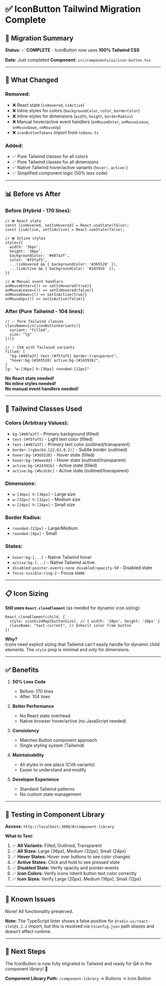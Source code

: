 # ✅ IconButton Tailwind Migration Complete

## 🎯 **Migration Summary**

**Status:** ✅ **COMPLETE** - IconButton now uses **100% Tailwind CSS**

**Date:** Just completed
**Component:** `src/components/ui/icon-button.tsx`

---

## 🔄 **What Changed**

### **Removed:**
- ❌ React state (`isHovered`, `isActive`)
- ❌ Inline styles for colors (`backgroundColor`, `color`, `borderColor`)
- ❌ Inline styles for dimensions (`width`, `height`, `borderRadius`)
- ❌ Manual hover/active event handlers (`onMouseEnter`, `onMouseLeave`, `onMouseDown`, `onMouseUp`)
- ❌ `iconButtonTokens` import from `tokens.ts`

### **Added:**
- ✅ Pure Tailwind classes for all colors
- ✅ Pure Tailwind classes for all dimensions
- ✅ Native Tailwind hover/active variants (`hover:`, `active:`)
- ✅ Simplified component logic (50% less code)

---

## 📊 **Before vs After**

### **Before (Hybrid - 170 lines):**
```tsx
// ❌ React state
const [isHovered, setIsHovered] = React.useState(false);
const [isActive, setIsActive] = React.useState(false);

// ❌ Inline styles
style={{
  width: '36px',
  height: '36px',
  backgroundColor: '#407a3f',
  color: '#f5faf5',
  ...(isHovered && { backgroundColor: '#365528' }),
  ...(isActive && { backgroundColor: '#24391b' }),
}}

// ❌ Manual event handlers
onMouseEnter={() => setIsHovered(true)}
onMouseLeave={() => setIsHovered(false)}
onMouseDown={() => setIsActive(true)}
onMouseUp={() => setIsActive(false)}
```

### **After (Pure Tailwind - 104 lines):**
```tsx
// ✅ Pure Tailwind classes
className={cn(iconButtonVariants({
  variant: "filled",
  size: "lg"
}))}

// ✅ CVA with Tailwind variants
filled: [
  "bg-[#407a3f] text-[#f5faf5] border-transparent",
  "hover:bg-[#365528] active:bg-[#24391b]",
]
lg: "w-[36px] h-[36px] rounded-[12px]"
```

**No React state needed!**  
**No inline styles needed!**  
**No manual event handlers needed!**

---

## 🎨 **Tailwind Classes Used**

### **Colors (Arbitrary Values):**
- `bg-[#407a3f]` - Primary background (filled)
- `text-[#f5faf5]` - Light text color (filled)
- `text-[#407a3f]` - Primary text color (outlined/transparent)
- `border-[rgba(64,122,63,0.2)]` - Subtle border (outlined)
- `hover:bg-[#365528]` - Hover state (filled)
- `hover:bg-[#deeedd]` - Hover state (outlined/transparent)
- `active:bg-[#24391b]` - Active state (filled)
- `active:bg-[#bcdcbc]` - Active state (outlined/transparent)

### **Dimensions:**
- `w-[36px] h-[36px]` - Large size
- `w-[32px] h-[32px]` - Medium size
- `w-[24px] h-[24px]` - Small size

### **Border Radius:**
- `rounded-[12px]` - Large/Medium
- `rounded-[8px]` - Small

### **States:**
- `hover:bg-[...]` - Native Tailwind hover
- `active:bg-[...]` - Native Tailwind active
- `disabled:pointer-events-none disabled:opacity-50` - Disabled state
- `focus-visible:ring-2` - Focus state

---

## 📋 **Icon Sizing**

**Still uses `React.cloneElement`** (as needed for dynamic icon sizing):
```tsx
React.cloneElement(child, {
  style: iconSizeMap[buttonSize], // { width: '20px', height: '20px' }
  className: "text-current", // Inherit color from button
})
```

**Why?**  
Icons need explicit sizing that Tailwind can't easily handle for dynamic child elements. The `style` prop is minimal and only for dimensions.

---

## ✅ **Benefits**

1. **50% Less Code**
   - Before: 170 lines
   - After: 104 lines

2. **Better Performance**
   - No React state overhead
   - Native browser hover/active (no JavaScript needed)

3. **Consistency**
   - Matches Button component approach
   - Single styling system (Tailwind)

4. **Maintainability**
   - All styles in one place (CVA variants)
   - Easier to understand and modify

5. **Developer Experience**
   - Standard Tailwind patterns
   - No custom state management

---

## 🧪 **Testing in Component Library**

**Access:** `http://localhost:3000/#/component-library`

**What to Test:**
1. ✅ **All Variants:** Filled, Outlined, Transparent
2. ✅ **All Sizes:** Large (36px), Medium (32px), Small (24px)
3. ✅ **Hover States:** Hover over buttons to see color changes
4. ✅ **Active States:** Click and hold to see pressed state
5. ✅ **Disabled State:** Verify opacity and pointer-events
6. ✅ **Icon Colors:** Verify icons inherit button text color correctly
7. ✅ **Icon Sizes:** Verify Large (20px), Medium (16px), Small (12px)

---

## 🐛 **Known Issues**

None! All functionality preserved.

**Note:** The TypeScript linter shows a false positive for `@radix-ui/react-slot@1.1.2` import, but this is resolved via `tsconfig.json` path aliases and doesn't affect runtime.

---

## 📝 **Next Steps**

The IconButton is now fully migrated to Tailwind and ready for QA in the component library! 🎉

**Component Library Path:** `/component-library` → Buttons → Icon Button


